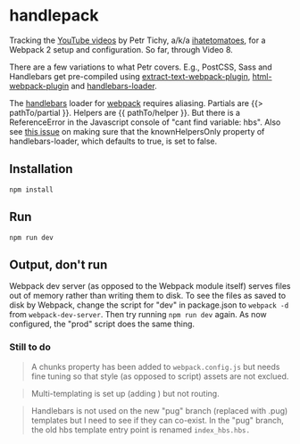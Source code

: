# handlepack

Tracking the [YouTube videos](https://www.youtube.com/playlist?list=PLkEZWD8wbltnRp6nRR8kv97RbpcUdNawY) by Petr Tichy, a/k/a [ihatetomatoes](https://ihatetomatoes.net/), for a Webpack 2 setup and configuration. So far, through Video 8. 

There are a few variations to what Petr covers. E.g., PostCSS, Sass and Handlebars get pre-compiled using [extract-text-webpack-plugin](https://www.npmjs.com/package/extract-text-webpack-plugin), [html-webpack-plugin](https://github.com/jantimon/html-webpack-plugin) and [handlebars-loader](https://github.com/pcardune/handlebars-loader).

The [handlebars](http://handlebarsjs.com) loader for [webpack](https://github.com/webpack/webpack) requires aliasing. Partials are {{> pathTo/partial }}. Helpers are {{ pathTo/helper }}. But there is a ReferenceError in the Javascript console of "cant find variable: hbs". Also see [this issue](https://github.com/pcardune/handlebars-loader/issues/118) on making sure that the knownHelpersOnly property of handlebars-loader, which defaults to true, is set to false.

## Installation

`npm install`

## Run

`npm run dev`

## Output, don't run

Webpack dev server (as opposed to the Webpack module itself) serves files out of memory rather than writing them to disk. To see the files as saved to disk by Webpack, change the script for "dev" in package.json to `webpack -d` from `webpack-dev-server`.  Then try running `npm run dev` again. As now configured, the "prod" script does the same thing.

### Still to do

>A chunks property has been added to `webpack.config.js` but needs fine tuning so that style (as opposed to script) assets are not exclued.

>Multi-templating is set up (adding ) but not routing.

>Handlebars is not used on the new "pug" branch (replaced with .pug) templates but I need to see if they can co-exist. In the "pug" branch, the old hbs template entry point is renamed `index_hbs.hbs.`